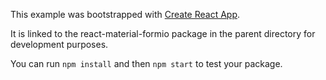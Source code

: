 This example was bootstrapped with [Create React App](https://github.com/facebook/create-react-app).

It is linked to the react-material-formio package in the parent directory for development purposes.

You can run `npm install` and then `npm start` to test your package.
